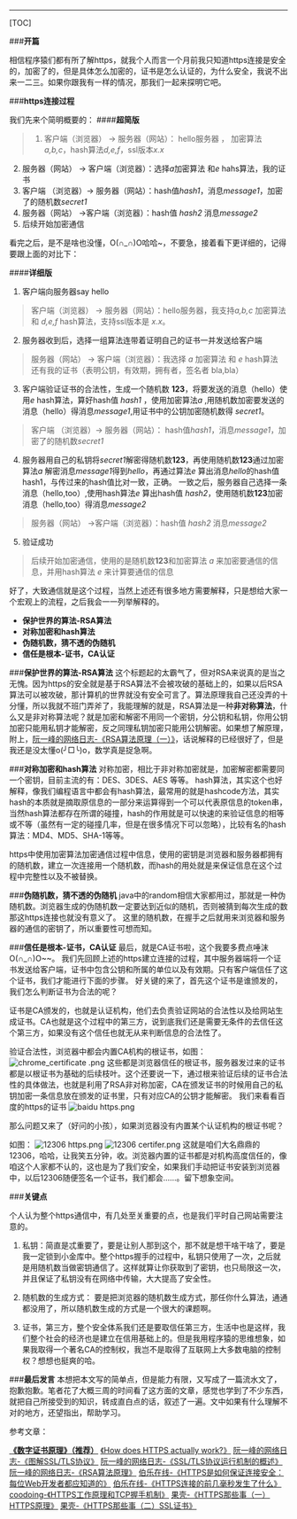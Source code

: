 
---
[TOC]

###**开篇**

相信程序猿们都有所了解https，就我个人而言一个月前我只知道https连接是安全的，加密了的，但是具体怎么加密的，证书是怎么认证的，为什么安全，我说不出来一二三。如果你跟我有一样的情况，那我们一起来探明它吧。

###**https连接过程**

我们先来个简明概要的：
####**超简版**

> 1. 客户端（浏览器） -> 服务器（网站）： hello服务器 ， 加密算法*a,b,c*，hash算法*d,e,f*，ssl版本*x.x*
2. 服务器（网站） -> 客户端（浏览器）：选择*a*加密算法 和*e* hahs算法，我的证书
3. 客户端 （浏览器）-> 服务器（网站）：hash值*hash1*，消息*message1*，加密了的随机数*secret1*
4. 服务器（网站） ->客户端（浏览器）：hash值 *hash2* 消息*message2*
5. 后续开始加密通信

看完之后，是不是啥也没懂，O(∩_∩)O哈哈~，不要急，接着看下更详细的，记得要跟上面的对比下：

####**详细版**

1. 客户端向服务器say hello
> 客户端（浏览器） -> 服务器（网站）：hello服务器，我支持*a,b,c* 加密算法和 *d,e,f* hash算法，支持ssl版本是 *x.x*。

2. 服务器收到后，选择一组算法连带着证明自己的证书一并发送给客户端
> 服务器（网站） -> 客户端（浏览器）：我选择 *a* 加密算法 和 *e* hash算法 还有我的证书（表明公钥，有效期，拥有者，签名者 bla,bla）

3. 客户端验证证书的合法性，生成一个随机数 **123**，将要发送的消息（hello）使用*e* hash算法，算好hash值 *hash1* ，使用加密算法*a* ,用随机数加密要发送的消息（hello）得消息*message1*,用证书中的公钥加密随机数得 *secret1*。
> 客户端 （浏览器）-> 服务器（网站）： hash值*hash1*，消息*message1*，加密了的随机数*secret1*

4. 服务器用自己的私钥将*secret1*解密得随机数**123**，再使用随机数**123**通过加密算法*a* 解密消息*message1*得到*hello*，再通过算法*e* 算出消息*hello*的hash值 hash1，与传过来的hash值比对一致，正确。
一致之后，服务器自己选择一条消息（hello,too）,使用hash算法*e* 算出hash值 *hash2*，使用随机数**123**加密消息（hello,too）得消息*message2*
> 服务器（网站） ->客户端（浏览器）：hash值 *hash2* 消息*message2*

5. 验证成功
> 后续开始加密通信，使用的是随机数**123**和加密算法 *a* 来加密要通信的信息，并用hash算法 *e* 来计算要通信的信息


好了，大致通信就是这个过程，当然上述还有很多地方需要解释，只是想给大家一个宏观上的流程，之后我会一一列举解释的。

- **保护世界的算法-RSA算法**
- **对称加密和hash算法**
- **伪随机数，猜不透的伪随机**
- **信任是根本-证书，CA认证**

###**保护世界的算法-RSA算法**
这个标题起的太霸气了，但对RSA来说真的是当之无愧。因为https的安全就是基于RSA算法不会被攻破的基础上的，如果以后RSA算法可以被攻破，那计算机的世界就没有安全可言了。算法原理我自己还没弄的十分懂，所以我就不班门弄斧了，我能理解的就是，RSA算法是一种**非对称算法**，什么又是非对称算法呢？就是加密和解密不用同一个密钥，分公钥和私钥，你用公钥加密只能用私钥才能解密，反之同理私钥加密只能用公钥解密。如果想了解原理，附上，[阮一峰的网络日志-《RSA算法原理（一）》](http://www.ruanyifeng.com/blog/2013/06/rsa_algorithm_part_one.html)，话说解释的已经很好了，但是我还是没太懂o(╯□╰)o，数学真是捉急啊。

###**对称加密和hash算法**
对称加密，相比于非对称加密就是，加密解密都需要同一个密钥，目前主流的有：DES、3DES、AES 等等。
hash算法，其实这个也好解释，像我们编程语言中都会有hash算法，最常用的就是hashcode方法，其实hash的本质就是摘取原信息的一部分来运算得到一个可以代表原信息的token串，当然hash算法都存在所谓的碰撞，hash的作用就是可以快速的来验证信息的相等或不等（虽然有一定的碰撞几率，但是在很多情况下可以忽略），比较有名的hash算法：MD4、MD5、SHA-1等等。

https中使用加密算法加密通信过程中信息，使用的密钥是浏览器和服务器都拥有的随机数，建立一次连接用一个随机数，而hash的用处就是来保证信息在这个过程中完整性以及不被替换。

###**伪随机数，猜不透的伪随机**
java中的random相信大家都用过，那就是一种伪随机数。浏览器生成的伪随机数一定要达到近似的随机，否则被猜到每次生成的数那这https连接也就没有意义了。
这里的随机数，在握手之后就用来浏览器和服务器的通信的密钥了，所以重要性可想而知。

###**信任是根本-证书，CA认证**
最后，就是CA证书啦，这个我要多费点唾沫O(∩_∩)O~~。
我们先回顾上述的https建立连接的过程，其中服务器端将一个证书发送给客户端，证书中包含公钥和所属的单位以及有效期。只有客户端信任了这个证书，我们才能进行下面的步骤。
好关键的来了，首先这个证书是谁颁发的，我们怎么判断证书为合法的呢？

证书是CA颁发的，也就是认证机构，他们去负责验证网站的合法性以及给网站生成证书。CA也就是这个过程中的第三方，说到底我们还是需要无条件的去信任这个第三方，如果没有这个信任也就无从来判断信息的合法性了。

验证合法性，浏览器中都会内置CA机构的根证书，如图：
![chrome_certificate .png][4]
这些都是浏览器信任的根证书，服务器发过来的证书都是以根证书为基础的后续枝叶。这个还要说一下，通过根来验证后续的证书合法性的具体做法，也就是利用了RSA非对称加密，CA在颁发证书的时候用自己的私钥加密一条信息放在颁发的证书里，只有对应CA的公钥才能解密。
我们来看看百度的https的证书
![baidu https.png][3]

那么问题又来了（好问的小孩），如果浏览器没有内置某个认证机构的根证书呢？

如图：
![12306 https.png][2]  ![12306 certifer.png][1]
这就是咱们大名鼎鼎的12306，哈哈，让我笑五分钟，收。浏览器内置的证书都是对机构高度信任的，像咱这个人家都不认的，这也是为了我们安全，如果我们手动把证书安装到浏览器中，以后12306随便签名一个证书，我们都会......。留下想象空间。



###**关键点**

个人认为整个https通信中，有几处至关重要的点，也是我们平时自己网站需要注意的。

1. 私钥：简直是忒重要了，要是让别人那到这个，那不就是想干啥干啥了，要是我一定锁到小金库中。整个https握手的过程中，私钥只使用了一次，之后就是用随机数当做密钥通信了。这样就算让你获取到了密钥，也只局限这一次，并且保证了私钥没有在网络中传输，大大提高了安全性。

2. 随机数的生成方式： 要是把浏览器的随机数生成方式，那任你什么算法，通通都没用了，所以随机数生成的方式是一个很大的课题啊。

3. 证书，第三方，整个安全体系我们还是要取信任第三方，生活中也是这样，我们整个社会的经济也是建立在信用基础上的。但是我用程序猿的思维想象，如果我取得一个著名CA的控制权，我岂不是取得了互联网上大多数电脑的控制权？想想也挺爽的哈。

###**最后发言**
本想把本文写的简单点，但是能力有限，又写成了一篇流水文了，抱歉抱歉。笔者花了大概三周的时间看了这方面的文章，感觉也学到了不少东西，就把自己所接受到的知识，转成直白点的话，叙述了一遍。文中如果有什么理解不对的地方，还望指出，帮助学习。

参考文章：

[**《数字证书原理》（推荐）**](http://www.cnblogs.com/jeffreysun/archive/2010/06/24/1627247.html)
[《How does HTTPS actually work?》](http://robertheaton.com/2014/03/27/how-does-https-actually-work/)
[阮一峰的网络日志-《图解SSL/TLS协议》](http://www.ruanyifeng.com/blog/2014/09/illustration-ssl.html)
[阮一峰的网络日志-《SSL/TLS协议运行机制的概述》](http://www.ruanyifeng.com/blog/2014/02/ssl_tls.html)
[阮一峰的网络日志-《RSA算法原理》](http://www.ruanyifeng.com/blog/2013/06/rsa_algorithm_part_one.html)
[伯乐在线-《HTTPS是如何保证连接安全：每位Web开发者都应知道的》](http://blog.jobbole.com/45530/)
[伯乐在线-《HTTPS连接的前几毫秒发生了什么》](http://blog.jobbole.com/48369/)
[coodoing-《HTTPS工作原理和TCP握手机制》](http://www.cnblogs.com/ttltry-air/archive/2012/08/20/2647898.html)
[果壳-《HTTPS那些事（一）HTTPS原理》](http://www.guokr.com/post/114121/)
[果壳-《HTTPS那些事（二）SSL证书》](http://www.guokr.com/post/116169/)


[1]: http://wukongdiary.com/usr/uploads/2015/08/735677842.png
[2]: http://wukongdiary.com/usr/uploads/2015/08/1458662909.png
[3]: http://wukongdiary.com/usr/uploads/2015/08/114693896.png
[4]: http://wukongdiary.com/usr/uploads/2015/08/1414605340.png